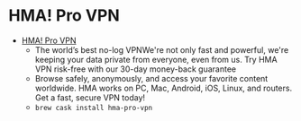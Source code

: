 # HMA! Pro VPN
- [HMA! Pro VPN](https://www.hidemyass.com/index)
  -  The world’s best  no-log VPNWe're not only fast and powerful, we're keeping your data private from everyone, even from us. Try HMA VPN risk-free with our 30-day money-back guarantee
  - Browse safely, anonymously, and access your favorite content worldwide. HMA works on PC, Mac, Android, iOS, Linux, and routers. Get a fast, secure VPN today!
  - `brew cask install hma-pro-vpn`
